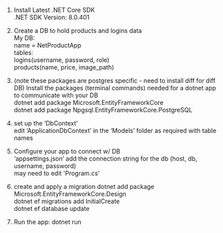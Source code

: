 1. Install Latest .NET Core SDK  
.NET SDK Version:           8.0.401  

2. Create a DB to hold products and logins data  
My DB:  
name = NetProductApp  
tables:  
logins(username, password, role)  
products(name, price, image_path)  

3. (note these packages are postgres specific - need to install diff for diff DB) Install the packages (terminal commands) needed for a dotnet app to communicate with your DB  
dotnet add package Microsoft.EntityFrameworkCore  
dotnet add package Npgsql.EntityFrameworkCore.PostgreSQL  

4. set up the ‘DbContext’  
edit ‘ApplicationDbContext’ in the ‘Models’ folder as required with table names  

5. Configure your app to connect w/ DB  
‘appsettings.json’ add the connection string for the db (host, db, username, password)  
may need to edit 'Program.cs'  

6. create and apply a migration
dotnet add package Microsoft.EntityFrameworkCore.Design  
dotnet ef migrations add InitialCreate  
dotnet ef database update  

8. Run the app: dotnet run
